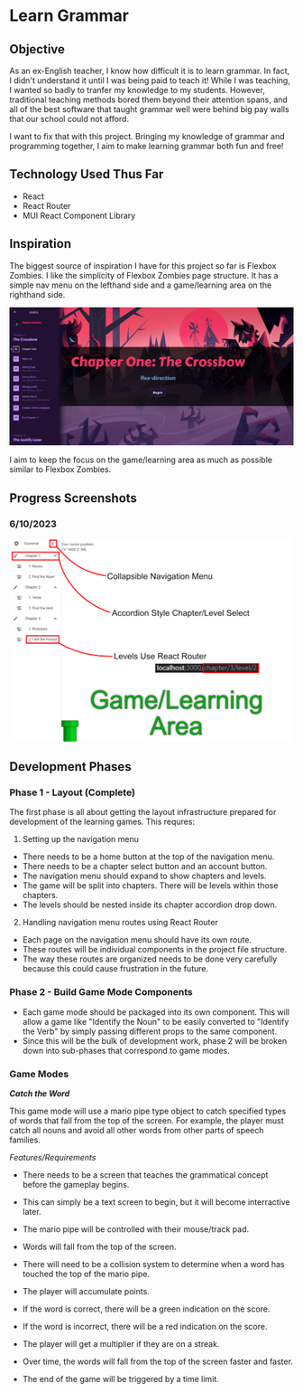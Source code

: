 # Learn Grammar

## Objective

As an ex-English teacher, I know how difficult it is to learn grammar.
In fact, I didn't understand it until I was being paid to teach it!
While I was teaching, I wanted so badly to tranfer my knowledge to my students.
However, traditional teaching methods bored them beyond their attention spans,
and all of the best software that taught grammar well were behind big pay walls that our school could not afford.

I want to fix that with this project. Bringing my knowledge of grammar and programming together, I aim to make learning grammar both fun and free!

## Technology Used Thus Far

- React
- React Router
- MUI React Component Library

## Inspiration

The biggest source of inspiration I have for this project so far is Flexbox Zombies.
I like the simplicity of Flexbox Zombies page structure. It has a simple nav menu on the lefthand side and a game/learning area on the righthand side.

![Flexbox Zombies Photo](/ProgressPictures/FBZombies.png "Flexbox Zombies Photo")

I aim to keep the focus on the game/learning area as much as possible similar to Flexbox Zombies.

## Progress Screenshots

### 6/10/2023

![Progress Picture 6/10/2023](/ProgressPictures/Progress%206-10-2023.png "Progress Picture 6/10/2023")

## Development Phases

### Phase 1 - Layout (Complete)

The first phase is all about getting the layout infrastructure prepared for development of the learning games.
This requres:
1. Setting up the navigation menu
- There needs to be a home button at the top of the navigation menu.
- There needs to be a chapter select button and an account button.
- The navigation menu should expand to show chapters and levels.
- The game will be split into chapters. There will be levels within those chapters.
- The levels should be nested inside its chapter accordion drop down.

2. Handling navigation menu routes using React Router
- Each page on the navigation menu should have its own route.
- These routes will be individual components in the project file structure.
- The way these routes are organized needs to be done very carefully because this could cause frustration in the future.

### Phase 2 - Build Game Mode Components
- Each game mode should be packaged into its own component. This will allow a game like "Identify the Noun" to be easily converted to "Identify the Verb" by simply passing different props to the same component.
- Since this will be the bulk of development work, phase 2 will be broken down into sub-phases that correspond to game modes.

### Game Modes

***Catch the Word***

This game mode will use a mario pipe type object to catch specified types of words that fall from the top of the screen. For example, the player must catch all nouns and avoid all other words from other parts of speech families.

*Features/Requirements*

- There needs to be a screen that teaches the grammatical concept before the gameplay begins.
- This can simply be a text screen to begin, but it will become interractive later.

- The mario pipe will be controlled with their mouse/track pad.
- Words will fall from the top of the screen.
- There will need to be a collision system to determine when a word has touched the top of the mario pipe.
- The player will accumulate points.
- If the word is correct, there will be a green indication on the score.
- If the word is incorrect, there will be a red indication on the score.
- The player will get a multiplier if they are on a streak.
- Over time, the words will fall from the top of the screen faster and faster.
- The end of the game will be triggered by a time limit.
